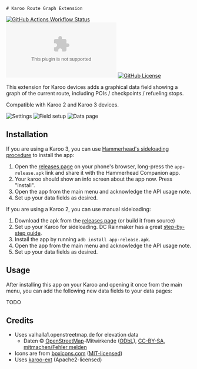     # Karoo Route Graph Extension

[![GitHub Actions Workflow Status](https://img.shields.io/github/actions/workflow/status/timklge/karoo-routegraph/android.yml)](https://github.com/timklge/karoo-routegraph/actions/workflows/android.yml)
[![GitHub Downloads (specific asset, all releases)](https://img.shields.io/github/downloads/timklge/karoo-routegraph/app-release.apk)](https://github.com/timklge/karoo-routegraph/releases)
[![GitHub License](https://img.shields.io/github/license/timklge/karoo-routegraph)](https://github.com/timklge/karoo-routegraph/blob/master/LICENSE)

This extension for Karoo devices adds a graphical data field showing a graph of the current route,
including POIs / checkpoints / refueling stops.

Compatible with Karoo 2 and Karoo 3 devices.

![Settings](preview0.png)
![Field setup](preview1.png)
![Data page](preview2.png)

## Installation

If you are using a Karoo 3, you can use [Hammerhead's sideloading procedure](https://support.hammerhead.io/hc/en-us/articles/31576497036827-Companion-App-Sideloading) to install the app:

1. Open the [releases page](https://github.com/timklge/karoo-routegraph/releases) on your phone's browser, long-press the `app-release.apk` link and share it with the Hammerhead Companion app.
2. Your karoo should show an info screen about the app now. Press "Install".
3. Open the app from the main menu and acknowledge the API usage note.
4. Set up your data fields as desired.

If you are using a Karoo 2, you can use manual sideloading:

1. Download the apk from the [releases page](https://github.com/timklge/karoo-routegraph/releases) (or build it from source)
2. Set up your Karoo for sideloading. DC Rainmaker has a great [step-by-step guide](https://www.dcrainmaker.com/2021/02/how-to-sideload-android-apps-on-your-hammerhead-karoo-1-karoo-2.html).
3. Install the app by running `adb install app-release.apk`.
4. Open the app from the main menu and acknowledge the API usage note.
5. Set up your data fields as desired.

## Usage

After installing this app on your Karoo and opening it once from the main menu, you can add the following new data fields to your data pages:

TODO

## Credits

- Uses valhalla1.openstreetmap.de for elevation data
  - Daten © <a href="https://www.openstreetmap.org/copyright">OpenStreetMap</a>-Mitwirkende (<a href="https://opendatacommons.org/licenses/odbl/index.html">ODbL</a>), <a href="https://creativecommons.org/licenses/by-sa/2.0/">CC-BY-SA</a>, <a href="https://openstreetmap.org/fixthemap">mitmachen/Fehler melden</a>
- Icons are from [boxicons.com](https://boxicons.com) ([MIT-licensed](icon_credits.txt))
- Uses [karoo-ext](https://github.com/hammerheadnav/karoo-ext) (Apache2-licensed)
